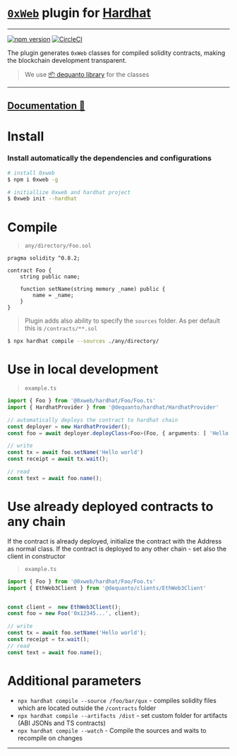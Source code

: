 # [`0xWeb`](https://0xweb.org) plugin for [Hardhat](https://hardhat.org/)


----
[![npm version](https://badge.fury.io/js/@0xweb%2Fhardhat.svg)](https://badge.fury.io/js/@0xweb%2Fhardhat)
[![CircleCI](https://circleci.com/gh/0xweb-org/hardhat.svg?style=svg)](https://circleci.com/gh/0xweb-org/hardhat)


The plugin generates `0xWeb` classes for compiled solidity contracts, making the blockchain development transparent.

> We use [📦 dequanto library](https://github.com/0xweb-org/dequanto) for the classes

---
[Documentation 📜](https://docs.0xweb.org/hardhat/info)
---

# Install

### Install automatically the dependencies and configurations
```bash
# install 0xweb
$ npm i 0xweb -g

# initiallize 0xweb and hardhat project
$ 0xweb init --hardhat
```



# Compile

> `any/directory/Foo.sol`

```solidity
pragma solidity ^0.8.2;

contract Foo {
    string public name;

    function setName(string memory _name) public {
        name = _name;
    }
}

```

> Plugin adds also ability to specify the `sources` folder. As per default this is `/contracts/**.sol`

```bash
$ npx hardhat compile --sources ./any/directory/
```

# Use in local development

> `example.ts`
```ts
import { Foo } from '@0xweb/hardhat/Foo/Foo.ts'
import { HardhatProvider } from '@dequanto/hardhat/HardhatProvider'

// automatically deploys the contract to hardhat chain
const deployer = new HardhatProvider();
const foo = await deployer.deployClass<Foo>(Foo, { arguments: [ 'Hello' ] });

// write
const tx = await foo.setName('Hello world')
const receipt = await tx.wait();

// read
const text = await foo.name();

```

# Use already deployed contracts to any chain

If the contract is already deployed, initialize the contract with the Address as normal class. If the contract is deployed to any other chain - set also the client in constructor

> `example.ts`
```ts
import { Foo } from '@0xweb/hardhat/Foo/Foo.ts'
import { EthWeb3Client } from '@dequanto/clients/EthWeb3Client'


const client =  new EthWeb3Client();
const foo = new Foo('0x12345...', client);

// write
const tx = await foo.setName('Hello world');
const receipt = tx.wait();
// read
const text = await foo.name();
```


# Additional parameters

- `npx hardhat compile --source /foo/bar/qux` - compiles solidity files which are located outside the `/contracts` folder
- `npx hardhat compile --artifacts /dist` - set custom folder for artifacts (ABI JSONs and TS contracts)
- `npx hardhat compile --watch` - Compile the sources and waits to recompile on changes

----
